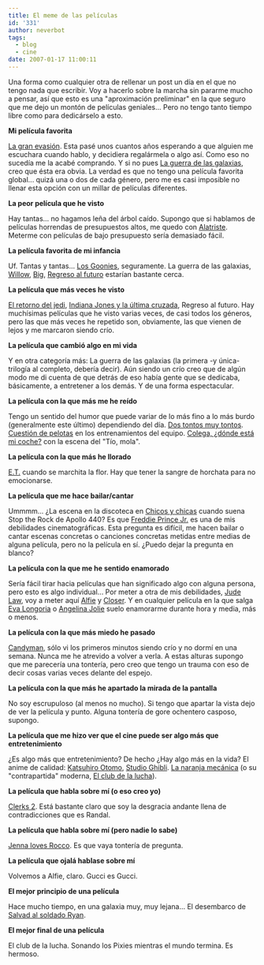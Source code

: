 ```yaml
---
title: El meme de las películas
id: '331'
author: neverbot
tags:
  - blog
  - cine
date: 2007-01-17 11:00:11
---
```


Una forma como cualquier otra de rellenar un post un día en el que no tengo nada que escribir. Voy a hacerlo sobre la marcha sin pararme mucho a pensar, así que esto es una "aproximación preliminar" en la que seguro que me dejo un montón de películas geniales... Pero no tengo tanto tiempo libre como para dedicárselo a esto.

**Mi película favorita**

[La gran evasión](http://www.imdb.com/title/tt0057115/). Esta pasé unos cuantos años esperando a que alguien me escuchara cuando hablo, y decidiera regalármela o algo así. Como eso no sucedía me la acabé comprando. Y si no pues [La guerra de las galaxias](http://www.imdb.com/title/tt0076759/), creo que ésta era obvia. La verdad es que no tengo una película favorita global... quizá una o dos de cada género, pero me es casi imposible no llenar esta opción con un millar de películas diferentes.

**La peor película que he visto**

Hay tantas... no hagamos leña del árbol caído. Supongo que si hablamos de películas horrendas de presupuestos altos, me quedo con [Alatriste](http://www.imdb.com/title/tt0395119/). Meterme con películas de bajo presupuesto sería demasiado fácil.

**La película favorita de mi infancia**

Uf. Tantas y tantas... [Los Goonies](http://www.imdb.com/title/tt0089218/), seguramente. La guerra de las galaxias, [Willow](http://www.imdb.com/title/tt0096446/), [Big](http://www.imdb.com/title/tt0094737/), [Regreso al futuro](http://www.imdb.com/title/tt0088763/) estarían bastante cerca.

**La película que más veces he visto**

[El retorno del jedi](http://www.imdb.com/title/tt0086190/), [Indiana Jones y la última cruzada](http://www.imdb.com/title/tt0097576/), Regreso al futuro. Hay muchísimas películas que he visto varias veces, de casi todos los géneros, pero las que más veces he repetido son, obviamente, las que vienen de lejos y me marcaron siendo crío.

**La película que cambió algo en mi vida**

Y en otra categoría más: La guerra de las galaxias (la primera -y única- trilogía al completo, debería decir). Aún siendo un crío creo que de algún modo me di cuenta de que detrás de eso había gente que se dedicaba, básicamente, a entretener a los demás. Y de una forma espectacular.

**La película con la que más me he reído**

Tengo un sentido del humor que puede variar de lo más fino a lo más burdo (generalmente este último) dependiendo del día. [Dos tontos muy tontos](http://www.imdb.com/title/tt0109686/). [Cuestión de pelotas](http://www.imdb.com/title/tt0364725/) en los entrenamientos del equipo. [Colega, ¿dónde está mi coche?](http://www.imdb.com/title/tt0242423/) con la escena del "Tío, mola".

**La película con la que más he llorado**

[E.T.](http://www.imdb.com/title/tt0083866/) cuando se marchita la flor. Hay que tener la sangre de horchata para no emocionarse.

**La película que me hace bailar/cantar**

Ummmm... ¿La escena en la discoteca en [Chicos y chicas](http://www.imdb.com/title/tt0204175/) cuando suena Stop the Rock de Apollo 440? Es que [Freddie Prince Jr.](http://www.imdb.com/name/nm0005327/) es una de mis debilidades cinematográficas. Esta pregunta es difícil, me hacen bailar o cantar escenas concretas o canciones concretas metidas entre medias de alguna película, pero no la película en sí. ¿Puedo dejar la pregunta en blanco?

**La película con la que me he sentido enamorado**

Sería fácil tirar hacia películas que han significado algo con alguna persona, pero esto es algo individual... Por meter a otra de mis debilidades, [Jude Law](http://www.imdb.com/name/nm0000179/), voy a meter aquí [Alfie](http://www.imdb.com/title/tt0375173/) y [Closer](http://www.imdb.com/title/tt0376541/). Y en cualquier película en la que salga [Eva Longoria](http://www.imdb.com/name/nm0519456/) o [Angelina Jolie](http://www.imdb.com/name/nm0001401/) suelo enamorarme durante hora y media, más o menos.

**La película con la que más miedo he pasado**

[Candyman](http://www.imdb.com/title/tt0103919/), sólo vi los primeros minutos siendo crío y no dormí en una semana. Nunca me he atrevido a volver a verla. A estas alturas supongo que me parecería una tontería, pero creo que tengo un trauma con eso de decir cosas varias veces delante del espejo.

**La película con la que más he apartado la mirada de la pantalla**

No soy escrupuloso (al menos no mucho). Si tengo que apartar la vista dejo de ver la película y punto. Alguna tontería de gore ochentero casposo, supongo.

**La película que me hizo ver que el cine puede ser algo más que entretenimiento**

¿Es algo más que entretenimiento? De hecho ¿Hay algo más en la vida? El anime de calidad: [Katsuhiro Otomo](http://www.imdb.com/name/nm0960028/), [Studio Ghibli](http://www.imdb.com/company/co0048420/). [La naranja mecánica](http://www.imdb.com/title/tt0066921/) (o su "contrapartida" moderna, [El club de la lucha](http://www.imdb.com/title/tt0137523/)).

**La película que habla sobre mí (o eso creo yo)**

[Clerks 2](http://www.imdb.com/title/tt0424345/). Está bastante claro que soy la desgracia andante llena de contradicciones que es Randal.

**La película que habla sobre mí (pero nadie lo sabe)**

[Jenna loves Rocco](http://www.imdb.com/title/tt0151126/). Es que vaya tontería de pregunta.

**La película que ojalá hablase sobre mí**

Volvemos a Alfie, claro. Gucci es Gucci.

**El mejor principio de una película**

Hace mucho tiempo, en una galaxia muy, muy lejana... El desembarco de [Salvad al soldado Ryan](http://www.imdb.com/title/tt0120815/).

**El mejor final de una película**

El club de la lucha. Sonando los Pixies mientras el mundo termina. Es hermoso.
